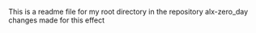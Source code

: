 This is a readme file for my root directory in the repository alx-zero_day
changes made for this effect 
